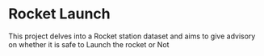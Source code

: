 # Rocket Launch
This project delves into a Rocket station dataset and aims to give advisory on whether it is safe to Launch the rocket or Not
